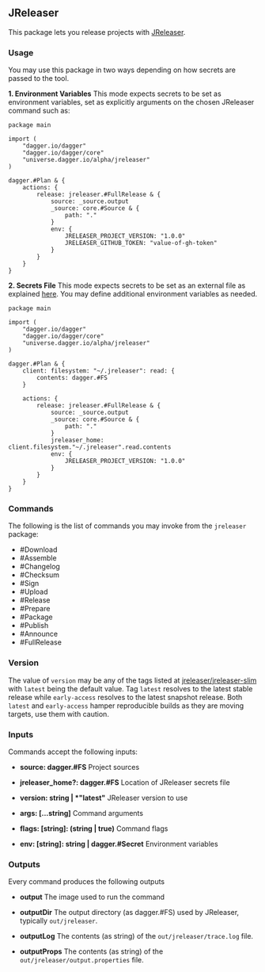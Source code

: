 ## JReleaser
This package lets you release projects with [JReleaser](https://jreleaser.org).

### Usage
You may use this package in two ways depending on how secrets are passed to the tool.

**1. Environment Variables**
This mode expects secrets to be set as environment variables, set as explicitly arguments on the chosen JReleaser command such as:


```
package main

import (
    "dagger.io/dagger"
    "dagger.io/dagger/core"
    "universe.dagger.io/alpha/jreleaser"
)

dagger.#Plan & {
    actions: {
        release: jreleaser.#FullRelease & {
            source: _source.output
            _source: core.#Source & {
	            path: "."
	        }
            env: {
                JRELEASER_PROJECT_VERSION: "1.0.0"
                JRELEASER_GITHUB_TOKEN: "value-of-gh-token"
            }
        }
    }
}
```

**2. Secrets File**
This mode expects secrets to be set as an external file as explained [here](https://jreleaser.org/guide/latest/configuration/environment.html).
You may define additional environment variables as needed.


```
package main

import (
    "dagger.io/dagger"
    "dagger.io/dagger/core"
    "universe.dagger.io/alpha/jreleaser"
)

dagger.#Plan & {
    client: filesystem: "~/.jreleaser": read: {
        contents: dagger.#FS
    }

    actions: {
        release: jreleaser.#FullRelease & {
            source: _source.output
            _source: core.#Source & {
	            path: "."
	        }
            jreleaser_home: client.filesystem."~/.jreleaser".read.contents
            env: {
                JRELEASER_PROJECT_VERSION: "1.0.0"
            }
        }
    }
}
```

### Commands
The following is the list of commands you may invoke from the `jreleaser` package:

 - #Download
 - #Assemble
 - #Changelog
 - #Checksum
 - #Sign
 - #Upload
 - #Release
 - #Prepare
 - #Package
 - #Publish
 - #Announce
 - #FullRelease

### Version
The value of `version` may be any of the tags listed at [jreleaser/jreleaser-slim](https://hub.docker.com/repository/docker/jreleaser/jreleaser-slim/tags?page=1&ordering=last_updated)
with `latest` being the default value. Tag `latest` resolves to the latest stable release while `early-access` resolves to the latest snapshot release. Both `latest` and `early-access` hamper reproducible builds as they are moving targets, use them with caution.

### Inputs
Commands accept the following inputs:

 - **source: dagger.#FS**
   Project sources

 - **jreleaser_home?: dagger.#FS**
   Location of JReleaser secrets file

 - **version: string | \*"latest"**
   JReleaser version to use

 - **args: [...string]**
   Command arguments

 - **flags: [string]: (string | true)**
   Command flags

 - **env: [string]: string | dagger.#Secret**
   Environment variables

### Outputs
Every command produces the following outputs

 - **output**
   The image used to run the command

 - **outputDir**
   The output directory (as dagger.#FS) used by JReleaser, typically `out/jreleaser`.

 - **outputLog**
   The contents (as string) of the `out/jreleaser/trace.log` file.

 - **outputProps**
   The contents (as string) of the `out/jreleaser/output.properties` file.
